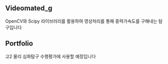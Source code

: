 ## Videomated_g
OpenCV와 Scipy 라이브러리를 활용하여 영상처리를 통해 중력가속도를 구해내는 탐구입니다


## Portfolio
고2 물리 심화탐구 수행평가에 사용할 예정입니다
